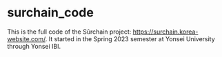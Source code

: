 # surchain_code

This is the full code of the Sûrchain project: https://surchain.korea-website.com/.
It started in the Spring 2023 semester at Yonsei University through Yonsei IBI.
